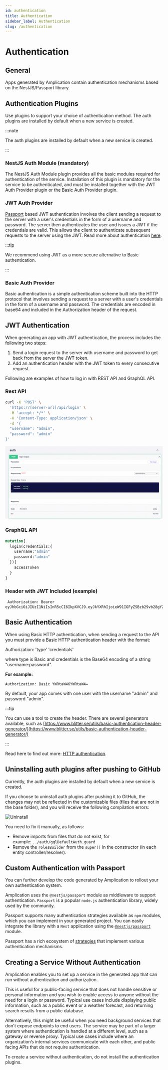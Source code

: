 ```yaml
---
id: authentication
title: Authentication
sidebar_label: Authentication
slug: /authentication
---
```


# Authentication

## General

Apps generated by Amplication contain authentication mechanisms based on the NestJS/Passport library.


## Authentication Plugins

Use plugins to support your choice of authentication method. The auth plugins are installed by default when a new service is created. 

:::note

The auth plugins are installed by default when a new service is created.

:::




### NestJS Auth Module (mandatory)

The NestJS Auth Module plugin provides all the basic modules required for authentication of the service. Installation of this plugin is mandatory for the service to be authenticated, and must be installed together with the JWT Auth Provider plugin or the Basic Auth Provider plugin.


### JWT Auth Provider

[Passport](http://www.passportjs.org/) based JWT authentication involves the client sending a request to the server with a user's credentials in the form of a username and password. The server then authenticates the user and issues a JWT if the credentials are valid. This allows the client to authenticate subsequent requests to the server using the JWT. Read more about authentication [here](https://docs.nestjs.com/security/authentication).

:::tip

We recommend using JWT as a more secure alternative to Basic authentication.

:::

### Basic Auth Provider

Basic authentication is a simple authentication scheme built into the HTTP protocol that involves sending a request to a server with a user's credentials in the form of a username and password. The credentials are encoded in base64 and included in the Authorization header of the request.

## JWT Authentication


When generating an app with JWT authentication, the process includes the following two steps:

1. Send a login request to the server with username and password to get back from the server the JWT token.
2. Add an authentication header with the JWT token to every consecutive request.

Following are examples of how to log in with REST API and GraphQL API.

### Rest API

```bash
curl -X 'POST' \
  'https://[server-url]/api/login' \
  -H 'accept: */*' \
  -H 'Content-Type: application/json' \
  -d '{
  "username": "admin",
  "password": "admin"
}'
```

![Swagger playground for login endpoint.](./assets/authentication/auth-rest.png)

### GraphQL API

```graphql
mutation{
  login(credentials:{
    username:"admin"
    password:"admin"
  }){
    accessToken
  }
}
```

### Header with JWT Included (example)

<!-- spell-checker: disable -->

```text
 Authorization: Bearer eyJhbGciOiJIUzI1NiIsInR5cCI6IkpXVCJ9.eyJkYXRhIjoieW91IGFyZSBzb29vb28gY29vbCB0aGF0IHlvdSBjaGVjayB0aGF0ISIsIm5hbWUiOiJPZmVrIGdhYmF5IDspIiwiaWF0IjoxNTE2MjM5MDIyfQ.vaYJaP9SUlOU0u4NfFCRm5tmBVDKeCwvN6ByCkqJt8U
```

<!-- spell-checker: enable -->

## Basic Authentication

When using Basic HTTP authentication, when sending a request to the API you must provide a Basic HTTP authentication header with the format:

Authorization: 'type' 'credentials'

where type is Basic and credentials is the Base64 encoding of a string "username:password".

**For example:**

```text
Authorization: Basic YWRtaW46YWRtaW4=
```

By default, your app comes with one user with the username "admin" and password "admin".

:::tip

You can use a tool to create the header. There are several generators available, such as [https://www.blitter.se/utils/basic-authentication-header-generator/](https://www.blitter.se/utils/basic-authentication-header-generator/)

:::

Read here to find out more: [HTTP authentication](https://developer.mozilla.org/en-US/docs/Web/HTTP/Authentication).

## Uninstalling auth plugins after pushing to GitHub

Currently, the auth plugins are installed by default when a new service is created.

If you choose to uninstall auth plugins after pushing it to GitHub, the changes may not be reflected in the customizable files (files that are not in the base folder), and you will receive the following compilation errors:

![Uninstall](./assets/authentication/uninstall-auth-plugins.png)

You need to fix it manually, as follows:

- Remove imports from files that do not exist, for example: `../auth/gqlDefaultAuth.guard`
- Remove the `rolesBuilder` from the `super()` in the constructor (in each entity controller/resolver).


## Custom Authentication with Passport

You can further develop the code generated by Amplication to rollout your own authentication system.  

Amplication uses the `@nestjs/passport` module as middleware to support authentication. `Passport` is a popular `node.js` authentication library, widely used by the community.

Passport supports many authentication strategies available as `npm` modules, which you can implement in your generated project. You can easily integrate the library with a `Nest` application using the [`@nestjs/passport`](https://docs.nestjs.com/security/authentication) module.

Passport has a rich ecosystem of [strategies](https://www.passportjs.org/concepts/authentication/strategies/) that implement various authentication mechanisms.


## Creating a Service Without Authentication

Amplication enables you to set up a service in the generated app that can run without authentication and authorization. 

This is useful for a public-facing service that does not handle sensitive or personal information and you wish to enable access to anyone without the need for a login or password. Typical use cases include displaying public information, such as a public event or a weather forecast, and returning search results from a public database.

Alternatively, this might be useful when you need background services that don't expose endpoints to end users. The service may be part of a larger system where authentication is handled at a different level, such as a gateway or reverse proxy. Typical use cases include where an organization’s internal services communicate with each other, and public facing APIs that do not require authentication. 

To create a service without authentication, do not install the authentication plugins.
